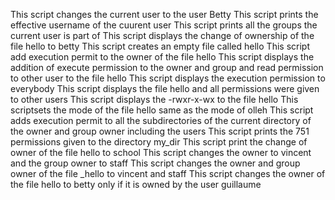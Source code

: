 This script changes the current user to the user Betty
This script prints the effective username of the cuurent user
This script prints all the groups the current user is part of
This script displays the change of ownership of the file hello to betty
This script creates an empty file called hello
This script add execution permit to the owner of the file hello
This script displays the addition of execute permission to the owner and group and read permission to other user to the file hello
This script displays the execution permission to everybody
This script displays the file hello and all permissions were given to other users
This script displays the -rwxr-x-wx to the file hello
This scriptsets the mode of the file hello same as the mode of olleh
This script adds execution permit to all the subdirectories of the current directory of the owner and group owner including the users
This script prints the 751 permissions given to the directory my_dir
This script print the change of owner of the file hello to school
This script changes the owner to vincent and the group owner to staff
This script changes the owner and group owner of the file _hello to vincent and staff
This script changes the owner of the file hello to betty only if it is owned by the user guillaume
